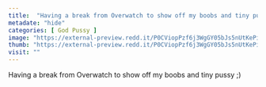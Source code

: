 ```yaml
---
title:  "Having a break from Overwatch to show off my boobs and tiny pussy ;)"
metadate: "hide"
categories: [ God Pussy ]
image: "https://external-preview.redd.it/P0CViopPzf6j3WgGY05bJs5nUtKePi100Pdu69jTxIM.jpg?auto=webp&s=b28ae73a58773aa19b426e53b456dd5313526c9a"
thumb: "https://external-preview.redd.it/P0CViopPzf6j3WgGY05bJs5nUtKePi100Pdu69jTxIM.jpg?width=1080&crop=smart&auto=webp&s=11b78a188cf38344b84702c1ec478cafa129d6fb"
visit: ""
---
```

Having a break from Overwatch to show off my boobs and tiny pussy ;)
